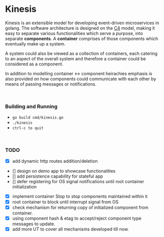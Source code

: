 # Kinesis

Kinesis is an extensible model for developing event-driven microservices in golang. The software architecture is designed 
on the [C4](https://c4model.com) model, making it easy to separate various functionalities which serve a purpose, into 
separate <b>components</b>. A <b>container</b> comprises of those components which eventually make up a system.

A system could also be viewed as a collection of containers, each catering to an aspect of the overall system and therefore
a container could be considered as a component.

In addition to modelling container <-> component heirachies emphasis is also provided on how components could communicate with each other by means of passing messages or notifications.

<br/>

### Building and Running
- ```go build cmd/kinesis.go```
- ```./kinesis```
- ```ctrl-c to quit```

<br/>

### TODO
- [X] add dynamic http routes addition/deletion
- [] design on demo app to showcase functionalities
- [] add persistence capability for stateful app
- [] defer registering for OS signal notifications until root container initialization
- [X] implement container Stop to stop components maintained within it
- [X] root container to block until interrupt signal from OS
- [X] check mechanism for returning copy of initialized component from container.
- [X] using component hash & etag to accept/reject component type messages to update.
- [X] add more UT to cover all mechanisms developed till now.